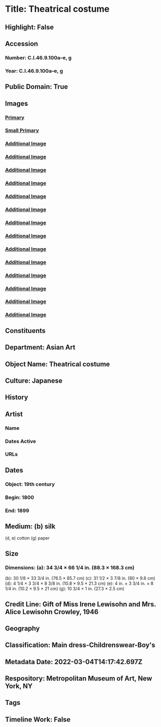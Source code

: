 # Title: Theatrical costume
## Highlight: False
## Accession
### Number: C.I.46.9.100a–e, g
### Year: C.I.46.9.100a–e, g
## Public Domain: True
## Images
### [Primary](https://images.metmuseum.org/CRDImages/as/original/CI46.9.100a_F.jpg)
### [Small Primary](https://images.metmuseum.org/CRDImages/as/web-large/CI46.9.100a_F.jpg)
### [Additional Image](https://images.metmuseum.org/CRDImages/as/original/CI46.9.100a_B.jpg)
### [Additional Image](https://images.metmuseum.org/CRDImages/as/original/CI46.9.100b.jpg)
### [Additional Image](https://images.metmuseum.org/CRDImages/as/original/CI46.9.100c.jpg)
### [Additional Image](https://images.metmuseum.org/CRDImages/as/original/CI46.9.100de_F.jpg)
### [Additional Image](https://images.metmuseum.org/CRDImages/as/original/CI46.9.100de_B.jpg)
### [Additional Image](https://images.metmuseum.org/CRDImages/as/original/CI46.9.100g.jpg)
### [Additional Image](https://images.metmuseum.org/CRDImages/as/original/LC-CI46_9_100a-001.jpg)
### [Additional Image](https://images.metmuseum.org/CRDImages/as/original/LC-CI46_9_100a-002.jpg)
### [Additional Image](https://images.metmuseum.org/CRDImages/as/original/LC-CI46_9_100a-003.jpg)
### [Additional Image](https://images.metmuseum.org/CRDImages/as/original/LC-CI46_9_100a-004.jpg)
### [Additional Image](https://images.metmuseum.org/CRDImages/as/original/LC-CI46_9_100b-001.jpg)
### [Additional Image](https://images.metmuseum.org/CRDImages/as/original/LC-CI46_9_100b-002.jpg)
### [Additional Image](https://images.metmuseum.org/CRDImages/as/original/LC-CI46_9_100c-001.jpg)
### [Additional Image](https://images.metmuseum.org/CRDImages/as/original/LC-CI46_9_100c-002.jpg)
## Constituents
## Department: Asian Art
## Object Name: Theatrical costume
## Culture: Japanese
## History
## Artist
### Name
### Dates Active
### URLs
## Dates
### Object: 19th century
### Begin: 1800
### End: 1899
## Medium: (b) silk
(d, e) cotton
(g) paper
## Size
### Dimensions: (a): 34 3/4 × 66 1/4 in. (88.3 × 168.3 cm)
(b): 30 1/8 × 33 3/4 in. (76.5 × 85.7 cm)
(c): 31 1/2 × 3 7/8 in. (80 × 9.8 cm)
(d): 4 1/4 × 3 3/4 × 8 3/8 in. (10.8 × 9.5 × 21.3 cm)
(e): 4 in. × 3 3/4 in. × 8 1/4 in. (10.2 × 9.5 × 21 cm)
(g): 10 3/4 × 1 in. (27.3 × 2.5 cm)
## Credit Line: Gift of Miss Irene Lewisohn and Mrs. Alice Lewisohn Crowley, 1946
## Geography
## Classification: Main dress-Childrenswear-Boy's
## Metadata Date: 2022-03-04T14:17:42.697Z
## Respository: Metropolitan Museum of Art, New York, NY
## Tags
## Timeline Work: False